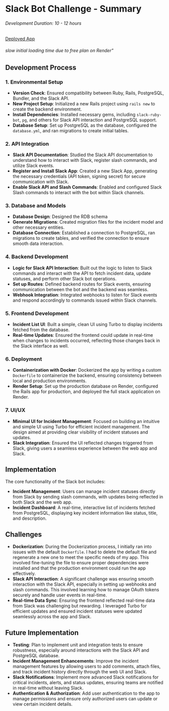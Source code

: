 # Slack Bot Challenge - Summary

###### Development Duration: 10 - 12 hours

[Deployed App](https://slack-bot-evrb.onrender.com/incidents)

###### slow initial loading time due to free plan on Render"

## Development Process

### 1. Environmental Setup

- **Version Check**: Ensured compatibility between Ruby, Rails, PostgreSQL, Bundler, and the Slack API.
- **New Project Setup**: Initialized a new Rails project using `rails new` to create the backend environment.
- **Install Dependencies**: Installed necessary gems, including `slack-ruby-bot`, `pg`, and others for Slack API interaction and PostgreSQL support.
- **Database Setup**: Set up PostgreSQL as the database, configured the `database.yml`, and ran migrations to create initial tables.

### 2. API Integration

- **Slack API Documentation**: Studied the Slack API documentation to understand how to interact with Slack, register slash commands, and utilize Slack events.
- **Register and Install Slack App**: Created a new Slack App, generating the necessary credentials (API token, signing secret) for secure communication with Slack.
- **Enable Slack API and Slash Commands**: Enabled and configured Slack Slash commands to interact with the bot within Slack channels.

### 3. Database and Models

- **Database Design**: Designed the RDB schema
- **Generate Migrations**: Created migration files for the incident model and other necessary entities.
- **Database Connection**: Established a connection to PostgreSQL, ran migrations to create tables, and verified the connection to ensure smooth data interaction.

### 4. Backend Development

- **Logic for Slack API Interaction**: Built out the logic to listen to Slack commands and interact with the API to fetch incident data, update statuses, and perform other Slack bot operations.
- **Set up Routes**: Defined backend routes for Slack events, ensuring communication between the bot and the backend was seamless.
- **Webhook Integration**: Integrated webhooks to listen for Slack events and respond accordingly to commands issued within Slack channels.

### 5. Frontend Development

- **Incident List UI**: Built a simple, clean UI using Turbo to display incidents fetched from the database.
- **Real-time Updates**: Ensured the frontend could update in real-time when changes to incidents occurred, reflecting those changes back in the Slack interface as well.

### 6. Deployment

- **Containerization with Docker**: Dockerized the app by writing a custom `Dockerfile` to containerize the backend, ensuring consistency between local and production environments.
- **Render Setup**: Set up the production database on Render, configured the Rails app for production, and deployed the full stack application on Render.

### 7. UI/UX

- **Minimal UI for Incident Management**: Focused on building an intuitive and simple UI using Turbo for efficient incident management. The design aimed at providing clear visibility of incident statuses and updates.
- **Slack Integration**: Ensured the UI reflected changes triggered from Slack, giving users a seamless experience between the web app and Slack.

## Implementation

The core functionality of the Slack bot includes:

- **Incident Management**: Users can manage incident statuses directly from Slack by sending slash commands, with updates being reflected in both Slack and the web app.
- **Incident Dashboard**: A real-time, interactive list of incidents fetched from PostgreSQL, displaying key incident information like status, title, and description.

## Challenges

- **Dockerization**: During the Dockerization process, I initially ran into issues with the default `Dockerfile`. I had to delete the default file and regenerate a new one to meet the specific needs of my app. This involved fine-tuning the file to ensure proper dependencies were installed and that the production environment could run the app effectively.
- **Slack API Interaction**: A significant challenge was ensuring smooth interaction with the Slack API, especially in setting up webhooks and slash commands. This involved learning how to manage OAuth tokens securely and handle user events in real-time.
- **Real-time Data Sync**: Ensuring the frontend reflected real-time data from Slack was challenging but rewarding. I leveraged Turbo for efficient updates and ensured incident statuses were updated seamlessly across the app and Slack.

## Future Implementation

- **Testing**: Plan to implement unit and integration tests to ensure robustness, especially around interactions with the Slack API and PostgreSQL database.
- **Incident Management Enhancements**: Improve the incident management features by allowing users to add comments, attach files, and track incident history directly through the web UI and Slack.
- **Slack Notifications**: Implement more advanced Slack notifications for critical incidents, alerts, and status updates, ensuring teams are notified in real-time without leaving Slack.
- **Authentication & Authorization**: Add user authentication to the app to manage permissions and ensure only authorized users can update or view certain incident details.
